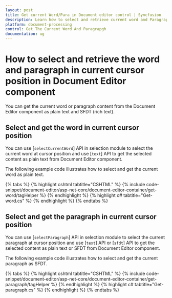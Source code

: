 ```yaml
---
layout: post
title: Get current Word/Para in Document editor control | Syncfusion
description: Learn how to select and retrieve current word and Paragraph from the Syncfusion Document Editor Component
platform: document-processing
control: Get The Current Word And Paragrapgh
documentation: ug 
---
```


# How to select and retrieve the word and paragraph in current cursor position in Document Editor component

You can get the current word or paragraph content from the  Document Editor component as plain text and SFDT (rich text).

## Select and get the word in current cursor position

You can use [`selectCurrentWord`] API in selection module to select the current word at cursor position and use [`text`] API to get the selected content as plain text from Document Editor component.

The following example code illustrates how to select and get the current word as plain text.



{% tabs %}
{% highlight cshtml tabtitle="CSHTML" %}
{% include code-snippet/document-editor/asp-net-core/document-editor-container/get-word/tagHelper %}
{% endhighlight %}
{% highlight c# tabtitle="Get-word.cs" %}
{% endhighlight %}
{% endtabs %}


## Select and get the paragraph in current cursor position

You can use [`selectParagraph`] API in selection module to select the current paragraph at cursor position and use [`text`] API or [`sfdt`] API to get the selected content as plain text or SFDT from Document Editor component.

The following example code illustrates how to select and get the current paragraph as SFDT.


{% tabs %}
{% highlight cshtml tabtitle="CSHTML" %}
{% include code-snippet/document-editor/asp-net-core/document-editor-container/get-paragraph/tagHelper %}
{% endhighlight %}
{% highlight c# tabtitle="Get-paragraph.cs" %}
{% endhighlight %}
{% endtabs %}
